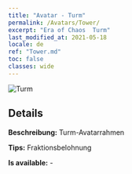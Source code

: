 ```yaml
---
title: "Avatar - Turm"
permalink: /Avatars/Tower/
excerpt: "Era of Chaos  Turm"
last_modified_at: 2021-05-18
locale: de
ref: "Tower.md"
toc: false
classes: wide
---
```

 ![Turm](/images/a/avatarFrame_5.png)

## Details

 **Beschreibung:** Turm-Avatarrahmen 

 **Tips:** Fraktionsbelohnung 

 **Is available:**  - 

